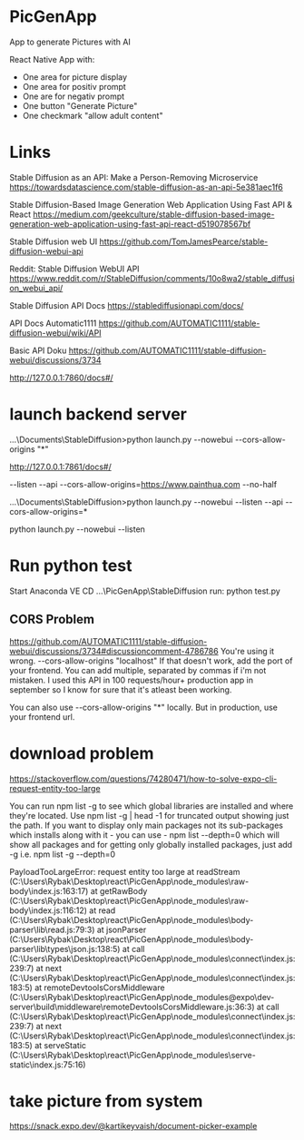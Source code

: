 # PicGenApp

App to generate Pictures with AI

React Native App with:

- One area for picture display
- One area for positiv prompt
- One are for negativ prompt
- One button "Generate Picture"
- One checkmark "allow adult content"

# Links

Stable Diffusion as an API: Make a Person-Removing Microservice
https://towardsdatascience.com/stable-diffusion-as-an-api-5e381aec1f6

Stable Diffusion-Based Image Generation Web Application Using Fast API & React
https://medium.com/geekculture/stable-diffusion-based-image-generation-web-application-using-fast-api-react-d519078567bf

Stable Diffusion web UI
https://github.com/TomJamesPearce/stable-diffusion-webui-api

Reddit: Stable Diffusion WebUI API
https://www.reddit.com/r/StableDiffusion/comments/10o8wa2/stable_diffusion_webui_api/

Stable Diffusion API Docs
https://stablediffusionapi.com/docs/

API Docs Automatic1111
https://github.com/AUTOMATIC1111/stable-diffusion-webui/wiki/API

Basic API Doku
https://github.com/AUTOMATIC1111/stable-diffusion-webui/discussions/3734

http://127.0.0.1:7860/docs#/

# launch backend server

...\Documents\StableDiffusion>python launch.py --nowebui --cors-allow-origins "\*"

http://127.0.0.1:7861/docs#/

--listen --api --cors-allow-origins=https://www.painthua.com --no-half

...\Documents\StableDiffusion>python launch.py --nowebui --listen --api --cors-allow-origins=\*

python launch.py --nowebui --listen

# Run python test

Start Anaconda VE
CD ...\PicGenApp\StableDiffusion
run: python test.py

## CORS Problem

https://github.com/AUTOMATIC1111/stable-diffusion-webui/discussions/3734#discussioncomment-4786786
You're using it wrong.
--cors-allow-origins "localhost"
If that doesn't work, add the port of your frontend.
You can add multiple, separated by commas if i'm not mistaken.
I used this API in 100 requests/hour+ production app in september so I know for sure that it's atleast been working.

You can also use --cors-allow-origins "\*" locally. But in production, use your frontend url.

# download problem

https://stackoverflow.com/questions/74280471/how-to-solve-expo-cli-request-entity-too-large

You can run npm list -g to see which global libraries are installed and where they're located. Use npm list -g | head -1 for truncated output showing just the path. If you want to display only main packages not its sub-packages which installs along with it - you can use - npm list --depth=0 which will show all packages and for getting only globally installed packages, just add -g i.e. npm list -g --depth=0

PayloadTooLargeError: request entity too large
at readStream (C:\Users\Rybak\Desktop\react\PicGenApp\node_modules\raw-body\index.js:163:17)
at getRawBody (C:\Users\Rybak\Desktop\react\PicGenApp\node_modules\raw-body\index.js:116:12)
at read (C:\Users\Rybak\Desktop\react\PicGenApp\node_modules\body-parser\lib\read.js:79:3)
at jsonParser (C:\Users\Rybak\Desktop\react\PicGenApp\node_modules\body-parser\lib\types\json.js:138:5)
at call (C:\Users\Rybak\Desktop\react\PicGenApp\node_modules\connect\index.js:239:7)
at next (C:\Users\Rybak\Desktop\react\PicGenApp\node_modules\connect\index.js:183:5)
at remoteDevtoolsCorsMiddleware (C:\Users\Rybak\Desktop\react\PicGenApp\node_modules\@expo\dev-server\build\middleware\remoteDevtoolsCorsMiddleware.js:36:3)
at call (C:\Users\Rybak\Desktop\react\PicGenApp\node_modules\connect\index.js:239:7)
at next (C:\Users\Rybak\Desktop\react\PicGenApp\node_modules\connect\index.js:183:5)
at serveStatic (C:\Users\Rybak\Desktop\react\PicGenApp\node_modules\serve-static\index.js:75:16)

# take picture from system

https://snack.expo.dev/@kartikeyvaish/document-picker-example
